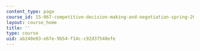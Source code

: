 ```yaml
---
content_type: page
course_id: 15-067-competitive-decision-making-and-negotiation-spring-2011
layout: course_home
title: ''
type: course
uid: ab240e03-e67e-9b54-f14c-c92d37548efe
---
```

